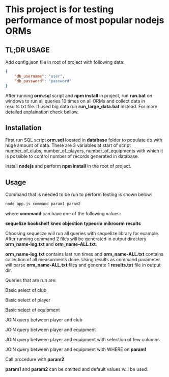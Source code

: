 # This project is for testing performance of most popular nodejs ORMs

## TL;DR USAGE

Add config.json file in root of project with following data:
```json
{
    "db_username": "user",
    "db_password": "password"
}
```

After running **orm.sql** script and **npm install** in project, run **run.bat** on windows to run all queries 10 times on all ORMs and collect data in results.txt file. If used big data run **run_large_data.bat** instead.
For more detailed explaination check bellow.

## Installation

First run SQL script **orm.sql** located in **database** folder to populate db with huge amount of data.
There are 3 variables at start of script number_of_clubs, number_of_players, number_of_equipments
with which it is possible to control number of records generated in database.

Install **nodejs** and perform **npm install** in the root of project.


## Usage

Command that is needed to be run to perform testing is shown below:
```bash
node app.js command param1 param2
```

where **command** can have one of the following values:

**sequelize**
**bookshelf**
**knex**
**objection**
**typeorm**
**mikroorm**
**results**

Choosing sequelize will run all queries with sequelize library for example. After running command 2 files will be generated in output directory **orm_name-log.txt** and **orm_name-ALL.txt**.

**orm_name-log.txt** contains last run times and **orm_name-ALL.txt** contains callection of all measurments done. Using results as command parameter will parse **orm_name-ALL.txt** files and generate 1 **results.txt** file in output dir.

Queries that are run are:

Basic select of club

Basic select of player

Basic select of equipment

JOIN query between player and club

JOIN query between player and equipment

JOIN query between player and equipment with selection of few columns

JOIN query between player and equipment with WHERE on **param1**

Call procedure with **param2**

**param1** and **param2** can be omitted and default values will be used.